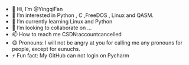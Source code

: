 - 👋 Hi, I’m @YingqiFan
- 👀 I’m interested in Python , C ,FreeDOS , Linux and QASM.
- 🌱 I’m currently learning Linux and Python
- 💞️ I’m looking to collaborate on ...
- 📫 How to reach me CSDN:accountcancelled
- 😄 Pronouns: I will not be angry at you for calling me any pronouns for people, except for eunuchs.
- ⚡ Fun fact: My GitHub can not login on Pycharm

<!---
YingqiFan/YingqiFan is a ✨ special ✨ repository because its `README.md` (this file) appears on your GitHub profile.
You can click the Preview link to take a look at your changes.
--->
